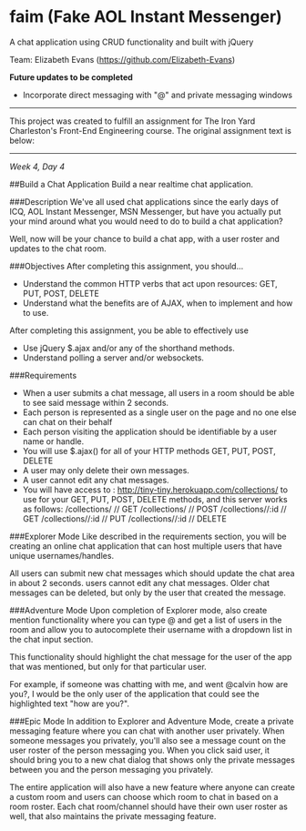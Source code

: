 # faim (Fake AOL Instant Messenger)
A chat application using CRUD functionality and built with jQuery


Team:
Elizabeth Evans (https://github.com/Elizabeth-Evans)

**Future updates to be completed**
* Incorporate direct messaging with "@" and private messaging windows

----------------------------------

This project was created to fulfill an assignment for The Iron Yard Charleston's Front-End Engineering course. The original assignment text is below:

----------------------------------

*Week 4, Day 4*

##Build a Chat Application
Build a near realtime chat application.

###Description
We've all used chat applications since the early days of ICQ, AOL Instant Messenger, MSN Messenger, but have you actually put your mind around what you would need to do to build a chat application?

Well, now will be your chance to build a chat app, with a user roster and updates to the chat room.

###Objectives
After completing this assignment, you should…

* Understand the common HTTP verbs that act upon resources: GET, PUT, POST, DELETE
* Understand what the benefits are of AJAX, when to implement and how to use.

After completing this assignment, you be able to effectively use

* Use jQuery $.ajax and/or any of the shorthand methods.
* Understand polling a server and/or websockets.

###Requirements
* When a user submits a chat message, all users in a room should be able to see said message within 2 seconds.
* Each person is represented as a single user on the page and no one else can chat on their behalf
* Each person visiting the application should be identifiable by a user name or handle.
* You will use $.ajax() for all of your HTTP methods GET, PUT, POST, DELETE
* A user may only delete their own messages.
* A user cannot edit any chat messages.
* You will have access to : http://tiny-tiny.herokuapp.com/collections/<collectionName> to use for your GET, PUT, POST, DELETE methods, and this server works as follows:
/collections/<collectionName>     // GET
/collections/<collectionName>     // POST
/collections/<collectionName>/:id // GET
/collections/<collectionName>/:id // PUT
/collections/<collectionName>/:id // DELETE

###Explorer Mode
Like described in the requirements section, you will be creating an online chat application that can host multiple users that have unique usernames/handles.

All users can submit new chat messages which should update the chat area in about 2 seconds. users cannot edit any chat messages. Older chat messages can be deleted, but only by the user that created the message.

###Adventure Mode
Upon completion of Explorer mode, also create mention functionality where you can type @ and get a list of users in the room and allow you to autocomplete their username with a dropdown list in the chat input section.

This functionality should highlight the chat message for the user of the app that was mentioned, but only for that particular user.

For example, if someone was chatting with me, and went @calvin how are you?, I would be the only user of the application that could see the highlighted text "how are you?".

###Epic Mode
In addition to Explorer and Adventure Mode, create a private messaging feature where you can chat with another user privately. When someone messages you privately, you'll also see a message count on the user roster of the person messaging you. When you click said user, it should bring you to a new chat dialog that shows only the private messages between you and the person messaging you privately.

The entire application will also have a new feature where anyone can create a custom room and users can choose which room to chat in based on a room roster. Each chat room/channel should have their own user roster as well, that also maintains the private messaging feature.

